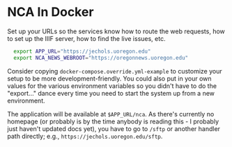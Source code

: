NCA In Docker
===============

Set up your URLs so the services know how to route the web requests, how to set
up the IIIF server, how to find the live issues, etc.

```bash
  export APP_URL="https://jechols.uoregon.edu"
  export NCA_NEWS_WEBROOT="https://oregonnews.uoregon.edu"
```

Consider copying `docker-compose.override.yml-example` to customize your setup
to be more development-friendly.  You could also put in your own values for the
various environment variables so you didn't have to do the "export..." dance
every time you need to start the system up from a new environment.

The application will be available at `$APP_URL/nca`.  As there's
currently no homepage (or probably is by the time anybody is reading this - I
probably just haven't updated docs yet), you have to go to `/sftp` or another
handler path directly; e.g., `https://jechols.uoregon.edu/sftp`.

